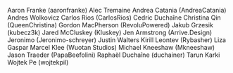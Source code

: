 Aaron Franke (aaronfranke)
Alec Tremaine
Andrea Catania (AndreaCatania)
Andres Wolkovicz
Carlos Rios (CarlosRios)
Cedric Duchaîne
Christina Qin (QueenChristina)
Gordon MacPherson (RevoluPowered)
Jakub Grzesik (kubecz3k)
Jared McCluskey (Kluskey)
Jen Armstrong (Arrive.Design)
Jeronimo (Jeronimo-schreyer)
Justin Walters
Kirill Leontev (Rybasher)
Liza Gaspar
Marcel Klee (Wuotan Studios)
Michael Kneeshaw (Mkneeshaw)
Jason Traeder (PapaBeefolini)
Raphaël Duchaîne (duchainer)
Tarun Karki
Wojtek Pe (wojtekpil)
